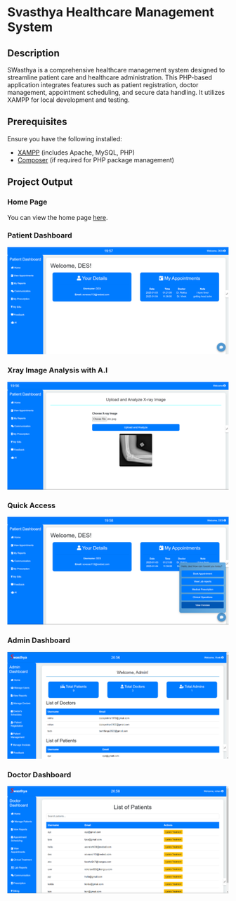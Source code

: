 # Svasthya Healthcare Management System

## Description

SWasthya is a comprehensive healthcare management system designed to streamline patient care and healthcare administration. This PHP-based application integrates features such as patient registration, doctor management, appointment scheduling, and secure data handling. It utilizes XAMPP for local development and testing.

## Prerequisites

Ensure you have the following installed:

- [XAMPP](https://www.apachefriends.org/index.html) (includes Apache, MySQL, PHP)
- [Composer](https://getcomposer.org/) (if required for PHP package management)

## Project Output

### Home Page

You can view the home page [here](home.html). 

### Patient Dashboard

![Patient Dashboard](patient/patient_final.png)

### Xray Image Analysis with A.I

![A.I Xray image Analysis](patient/A.I.png)

### Quick Access

![Quick Access](patient/quick_access.png)

### Admin Dashboard

![Admin Dashboard](admin/admin_dashboard.png)

### Doctor Dashboard

![Doctor Dashboard](doctor/doctor_dashboard.png)
